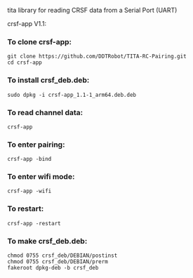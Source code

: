 tita library for reading CRSF data from a Serial Port (UART)

crsf-app V1.1:


### To clone crsf-app:
    git clone https://github.com/DDTRobot/TITA-RC-Pairing.git
    cd crsf-app
    
### To install crsf_deb.deb:
    sudo dpkg -i crsf-app_1.1-1_arm64.deb.deb

### To read channel data:
    crsf-app
    
### To enter pairing:
    crsf-app -bind
    
### To enter wifi mode:
    crsf-app -wifi

### To restart:
    crsf-app -restart
    
### To make crsf_deb.deb:
    chmod 0755 crsf_deb/DEBIAN/postinst
    chmod 0755 crsf_deb/DEBIAN/prerm
    fakeroot dpkg-deb -b crsf_deb
